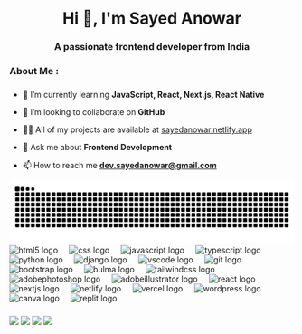 <h1 align="center">Hi 👋, I'm Sayed Anowar</h1>
<h3 align="center">A passionate frontend developer from India</h3>

###

<h3 align="left">About Me :</h3>

###

- 🌱 I’m currently learning **JavaScript, React, Next.js, React Native**

- 🤝 I’m looking to collaborate on **GitHub**

- 👨‍💻 All of my projects are available at [sayedanowar.netlify.app](https://sayedanowar.netlify.app/)

- 💬 Ask me about **Frontend Development**

- 📫 How to reach me **dev.sayedanowar@gmail.com**

<img src="https://raw.githubusercontent.com/iamsayedanowar/iamsayedanowar/output/snake.svg" alt="Snake animation" />

<div align="left">
  <img src="https://cdn.jsdelivr.net/gh/devicons/devicon/icons/html5/html5-original.svg" height="40" alt="html5 logo"  />
  <img width="12" />
  <img src="https://cdn.jsdelivr.net/gh/devicons/devicon/icons/css3/css3-original.svg" height="40" alt="css logo"  />
  <img width="12" />
  <img src="https://cdn.jsdelivr.net/gh/devicons/devicon/icons/javascript/javascript-original.svg" height="40" alt="javascript logo"  />
  <img width="12" />
  <img src="https://cdn.jsdelivr.net/gh/devicons/devicon/icons/typescript/typescript-original.svg" height="40" alt="typescript logo"  />
  <img width="12" />
  <img src="https://cdn.jsdelivr.net/gh/devicons/devicon/icons/python/python-original.svg" height="40" alt="python logo"  />
  <img width="12" />
  <img src="https://skillicons.dev/icons?i=django" height="40" alt="django logo"  />
  <img width="12" />
  <img src="https://cdn.jsdelivr.net/gh/devicons/devicon/icons/vscode/vscode-original.svg" height="40" alt="vscode logo"  />
  <img width="12" />
  <img src="https://cdn.jsdelivr.net/gh/devicons/devicon/icons/git/git-original.svg" height="40" alt="git logo"  />
  <img width="12" />
  <img src="https://skillicons.dev/icons?i=bootstrap" height="40" alt="bootstrap logo"  />
  <img width="12" />
  <img src="https://cdn.jsdelivr.net/gh/devicons/devicon/icons/bulma/bulma-plain.svg" height="40" alt="bulma logo"  />
  <img width="12" />
  <img src="https://skillicons.dev/icons?i=tailwind" height="40" alt="tailwindcss logo"  />
  <img width="12" />
  <img src="https://skillicons.dev/icons?i=ps" height="40" alt="adobephotoshop logo"  />
  <img width="12" />
  <img src="https://skillicons.dev/icons?i=ai" height="40" alt="adobeillustrator logo"  />
  <img width="12" />
  <img src="https://skillicons.dev/icons?i=react" height="40" alt="react logo"  />
  <img width="12" />
  <img src="https://cdn.jsdelivr.net/gh/devicons/devicon/icons/nextjs/nextjs-original.svg" height="40" alt="nextjs logo"  />
  <img width="12" />
  <img src="https://skillicons.dev/icons?i=netlify" height="40" alt="netlify logo"  />
  <img width="12" />
  <img src="https://cdn.simpleicons.org/vercel/000000" height="40" alt="vercel logo"  />
  <img width="12" />
  <img src="https://skillicons.dev/icons?i=wordpress" height="40" alt="wordpress logo"  />
  <img width="12" />
  <img src="https://cdn.jsdelivr.net/gh/devicons/devicon/icons/canva/canva-original.svg" height="40" alt="canva logo"  />
  <img width="12" />
  <img src="https://skillicons.dev/icons?i=replit" height="40" alt="replit logo"  />
</div>

###

<img src="https://github-readme-stats.vercel.app/api?username=iamsayedanowar&show_icons=true&hide_title=true&rank_icon=github&include_all_commits=true&theme=dark&ring_color=80ff9b&text_color=cccccc&border_radius=16&border_color=808080" />

<img src="https://github-readme-stats.vercel.app/api/top-langs/?username=iamsayedanowar&hide_title=true&layout=compact&theme=dark&text_color=cccccc&border_radius=16&border_color=808080" />

<img src="https://github-readme-streak-stats.herokuapp.com?user=iamsayedanowar&theme=dark&border_radius=16&date_format=j%20M%5B%20Y%5D&border=808080&ring=80FF9B&fire=80FF9B&currStreakLabel=80FF9B" />

<img src="https://github-readme-activity-graph.vercel.app/graph?username=iamsayedanowar&bg_color=0d0d0d&color=cccccc&line=26a642&point=cccccc&area=true&hide_title=true&area_color=26a642&border_color=cccccc" />
